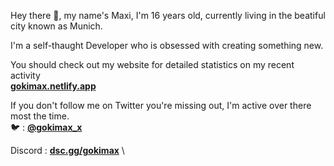 Hey there 👋, my name's Maxi, I'm 16 years old, currently living in the beatiful city known as Munich.

I'm a self-thaught Developer who is obsessed with creating something new.

You should check out my website for detailed statistics on my recent activity \
[**gokimax.netlify.app**](https://gokimax.netlify.app)

If you don't follow me on Twitter you're missing out, I'm active over there most the time. \
🐦 : [**@gokimax_x**](https://twitter.com/gokimax_x)

Discord : [**dsc.gg/gokimax**](https://dsc.gg/gokimax) \

